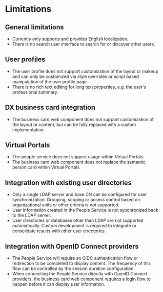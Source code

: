 # Limitations

## General limitations

- Currently only supports and provides English localization.
- There is no search user interface to search for or discover other users.

## User profiles

- The user profile does not support customization of the layout or makeup and can only be customized via style overrides or script based manipulation of the user profile page.
- There is no rich text editing for long text properties, e.g. the user's professional summary.

## DX business card integration

- The business card web component does not support customization of the layout or content, but can be fully replaced with a custom implementation.

## Virtual Portals

- The people service does not support usage within Virtual Portals.
- The business card web component does not replace the semantic person card within Virtual Portals.

## Integration with existing user directories

- Only a single LDAP server and base DN can be configured for user synchronization. Grouping, scoping or access control based on organizational units or other criteria is not supported.
- User information created in the People Service is not synchronized back to the LDAP server.
- User directories or databases other than LDAP are not supported automatically. Custom development is required to integrate or consolidate results with other user directories.

## Integration with OpenID Connect providers

- The People Service will require an OIDC authentication flow or redirection to be completed to display content. The frequency of this flow can be controlled by the session duration configuration.
- When connecting the People Service directly with OpenID Connect providers, the business card web component requires a login flow to happen before it can display user information.